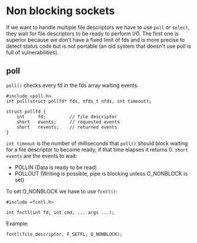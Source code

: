 # Non blocking sockets
If we want to handle multiple file descriptors we have to use `poll` or `select`, they wait for file descriptors to be ready to perform I/O.
The first one is superior because we don't have a fixed limit of fds and is more precise to detect status code but is not portable (an old system that doesn't use poll is full of vulnerabilities).

## poll
`poll()` checks every fd in the fds array waiting events.

```
#include <poll.h>
int poll(struct pollfd* fds, nfds_t nfds, int timeout);

struct pollfd {
	int		fd;			// file descriptor
	short 	events;		// requested events
	short	revents;	// returned events
}
```
`int timeout` is the number of milliseconds that `poll()` should block waiting for a file descriptor to become ready, if that time elapses it returns 0.
`short events` are the events to wait:
- POLLIN (Data is ready to be read)
- POLLOUT (Writing is possible, pipe is blocking unless O_NONBLOCK is set)

To set O_NONBLOCK we have to use `fcntl()`:
```
#include <fcntl.h>

int fnctl(int fd, int cmd, ... args ...);
```

Example:
```
fcntl(file_descriptor, F_SETFL, O_NONBLOCK);
```
